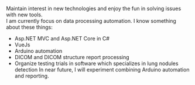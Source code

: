 Maintain interest in new technologies and enjoy the fun in solving issues with new tools.  
I am currently focus on data processing automation.
I know something about these things:
- Asp.NET MVC and Asp.NET Core in C#
- VueJs 
- Arduino automation
- DICOM and DICOM structure report processing
- Organize testing trials in software which specializes in lung nodules detection 
In near future, I will experiment combining Arduino automation and reporting.  
